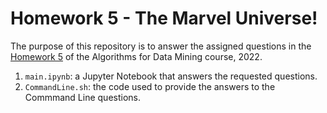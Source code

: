 # Homework 5 - The Marvel Universe!

The purpose of this repository is to answer the assigned questions in the [Homework 5](https://github.com/lucamaiano/ADM/tree/master/2022/Homework_5) of the Algorithms for Data Mining course, 2022.

1. `main.ipynb`: a Jupyter Notebook that answers the requested questions.
2. `CommandLine.sh`: the code used to provide the answers to the Commmand Line questions.
